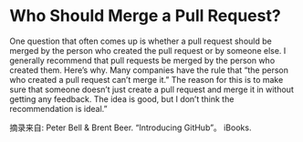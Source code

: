 # Who Should Merge a Pull Request?
One question that often comes up is whether a pull request should be merged by the person who created the pull request or by someone else. I generally recommend that pull requests be merged by the person who created them. Here’s why.
Many companies have the rule that “the person who created a pull request can’t merge it.” The reason for this is to make sure that someone doesn’t just create a pull request and merge it in without getting any feedback. The idea is good, but I don’t think the recommendation is ideal.”

摘录来自: Peter Bell & Brent Beer. “Introducing GitHub”。 iBooks. 

